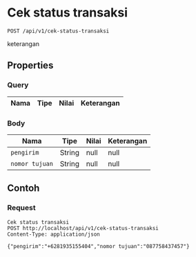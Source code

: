 # Cek status transaksi
```http
POST /api/v1/cek-status-transaksi
```
keterangan
## Properties
### Query
Nama | Tipe | Nilai | Keterangan
--- | --- | --- | ---
### Body
Nama | Tipe | Nilai | Keterangan
--- | --- | --- | ---
<code>pengirim</code> | String | null | null
<code>nomor tujuan</code> | String | null | null
## Contoh
### Request
```http
Cek status transaksi
POST http://localhost/api/v1/cek-status-transaksi
Content-Type: application/json

{"pengirim":"+6281935155404","nomor tujuan":"087758437457"}
```
